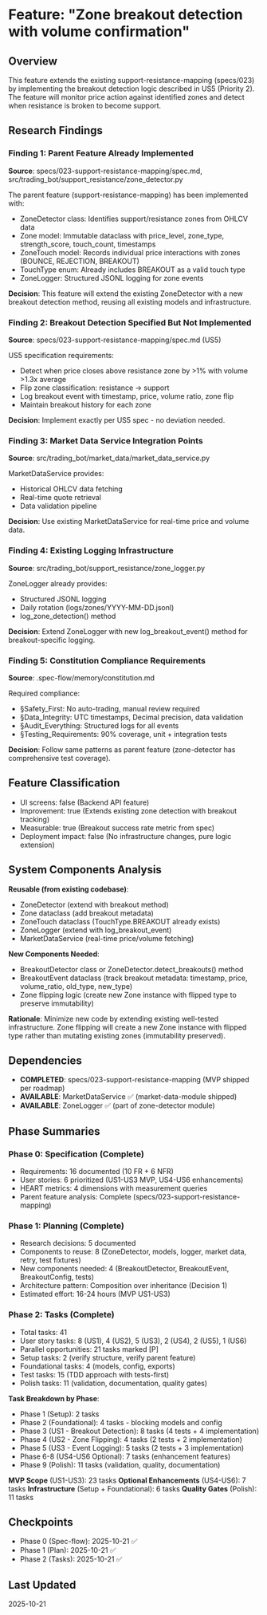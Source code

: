 # Feature: "Zone breakout detection with volume confirmation"

## Overview

This feature extends the existing support-resistance-mapping (specs/023) by implementing the breakout detection logic described in US5 (Priority 2). The feature will monitor price action against identified zones and detect when resistance is broken to become support.

## Research Findings

### Finding 1: Parent Feature Already Implemented
**Source**: specs/023-support-resistance-mapping/spec.md, src/trading_bot/support_resistance/zone_detector.py

The parent feature (support-resistance-mapping) has been implemented with:
- ZoneDetector class: Identifies support/resistance zones from OHLCV data
- Zone model: Immutable dataclass with price_level, zone_type, strength_score, touch_count, timestamps
- ZoneTouch model: Records individual price interactions with zones (BOUNCE, REJECTION, BREAKOUT)
- TouchType enum: Already includes BREAKOUT as a valid touch type
- ZoneLogger: Structured JSONL logging for zone events

**Decision**: This feature will extend the existing ZoneDetector with a new breakout detection method, reusing all existing models and infrastructure.

### Finding 2: Breakout Detection Specified But Not Implemented
**Source**: specs/023-support-resistance-mapping/spec.md (US5)

US5 specification requirements:
- Detect when price closes above resistance zone by >1% with volume >1.3x average
- Flip zone classification: resistance → support
- Log breakout event with timestamp, price, volume ratio, zone flip
- Maintain breakout history for each zone

**Decision**: Implement exactly per US5 spec - no deviation needed.

### Finding 3: Market Data Service Integration Points
**Source**: src/trading_bot/market_data/market_data_service.py

MarketDataService provides:
- Historical OHLCV data fetching
- Real-time quote retrieval
- Data validation pipeline

**Decision**: Use existing MarketDataService for real-time price and volume data.

### Finding 4: Existing Logging Infrastructure
**Source**: src/trading_bot/support_resistance/zone_logger.py

ZoneLogger already provides:
- Structured JSONL logging
- Daily rotation (logs/zones/YYYY-MM-DD.jsonl)
- log_zone_detection() method

**Decision**: Extend ZoneLogger with new log_breakout_event() method for breakout-specific logging.

### Finding 5: Constitution Compliance Requirements
**Source**: .spec-flow/memory/constitution.md

Required compliance:
- §Safety_First: No auto-trading, manual review required
- §Data_Integrity: UTC timestamps, Decimal precision, data validation
- §Audit_Everything: Structured logs for all events
- §Testing_Requirements: 90% coverage, unit + integration tests

**Decision**: Follow same patterns as parent feature (zone-detector has comprehensive test coverage).

## Feature Classification

- UI screens: false (Backend API feature)
- Improvement: true (Extends existing zone detection with breakout tracking)
- Measurable: true (Breakout success rate metric from spec)
- Deployment impact: false (No infrastructure changes, pure logic extension)

## System Components Analysis

**Reusable (from existing codebase)**:
- ZoneDetector (extend with breakout method)
- Zone dataclass (add breakout metadata)
- ZoneTouch dataclass (TouchType.BREAKOUT already exists)
- ZoneLogger (extend with log_breakout_event)
- MarketDataService (real-time price/volume fetching)

**New Components Needed**:
- BreakoutDetector class or ZoneDetector.detect_breakouts() method
- BreakoutEvent dataclass (track breakout metadata: timestamp, price, volume_ratio, old_type, new_type)
- Zone flipping logic (create new Zone instance with flipped type to preserve immutability)

**Rationale**: Minimize new code by extending existing well-tested infrastructure. Zone flipping will create a new Zone instance with flipped type rather than mutating existing zones (immutability preserved).

## Dependencies

- **COMPLETED**: specs/023-support-resistance-mapping (MVP shipped per roadmap)
- **AVAILABLE**: MarketDataService ✅ (market-data-module shipped)
- **AVAILABLE**: ZoneLogger ✅ (part of zone-detector module)

## Phase Summaries

### Phase 0: Specification (Complete)
- Requirements: 16 documented (10 FR + 6 NFR)
- User stories: 6 prioritized (US1-US3 MVP, US4-US6 enhancements)
- HEART metrics: 4 dimensions with measurement queries
- Parent feature analysis: Complete (specs/023-support-resistance-mapping)

### Phase 1: Planning (Complete)
- Research decisions: 5 documented
- Components to reuse: 8 (ZoneDetector, models, logger, market data, retry, test fixtures)
- New components needed: 4 (BreakoutDetector, BreakoutEvent, BreakoutConfig, tests)
- Architecture pattern: Composition over inheritance (Decision 1)
- Estimated effort: 16-24 hours (MVP US1-US3)

### Phase 2: Tasks (Complete)
- Total tasks: 41
- User story tasks: 8 (US1), 4 (US2), 5 (US3), 2 (US4), 2 (US5), 1 (US6)
- Parallel opportunities: 21 tasks marked [P]
- Setup tasks: 2 (verify structure, verify parent feature)
- Foundational tasks: 4 (models, config, exports)
- Test tasks: 15 (TDD approach with tests-first)
- Polish tasks: 11 (validation, documentation, quality gates)

**Task Breakdown by Phase**:
- Phase 1 (Setup): 2 tasks
- Phase 2 (Foundational): 4 tasks - blocking models and config
- Phase 3 (US1 - Breakout Detection): 8 tasks (4 tests + 4 implementation)
- Phase 4 (US2 - Zone Flipping): 4 tasks (2 tests + 2 implementation)
- Phase 5 (US3 - Event Logging): 5 tasks (2 tests + 3 implementation)
- Phase 6-8 (US4-US6 Optional): 7 tasks (enhancement features)
- Phase 9 (Polish): 11 tasks (validation, quality, documentation)

**MVP Scope** (US1-US3): 23 tasks
**Optional Enhancements** (US4-US6): 7 tasks
**Infrastructure** (Setup + Foundational): 6 tasks
**Quality Gates** (Polish): 11 tasks

## Checkpoints
- Phase 0 (Spec-flow): 2025-10-21 ✅
- Phase 1 (Plan): 2025-10-21 ✅
- Phase 2 (Tasks): 2025-10-21 ✅

## Last Updated
2025-10-21
